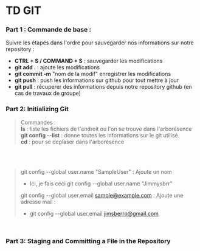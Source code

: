 # TD GIT

### Part 1 : Commande de base : 
Suivre les étapes dans l'ordre pour sauvegarder nos informations sur notre repository : 
* **CTRL + S / COMMAND + S** : sauvegarder les modifications 
* **git add .**  : ajoute les modifications 
* **git commit -m** "nom de la modif" enregistrer les modifications 
* **git push** : push les informations sur github pour tout mettre à jour 
* **git pull** : récuperer des informations depuis notre repository github (en cas de travaux de groupe)


### Part 2: Initializing Git

> Commandes : \
> **ls** : liste les fichiers de l'endroit ou l'on se trouve dans l'arborésence 
> <br>
> **git config --list** : donne toutes les informations sur le git utilisé. 
> <br>
> **cd** : pour se deplaser dans l'arborésence

<br>
<br>

>  git config --global user.name "SampleUser" : Ajoute un nom 
> * Ici, je fais ceci git config --global user.name "Jimmysbrr"
>
> git config --global user.email sample@example.com : Ajoute une adresse mail : 
> * git config --global user.email jimsberro@gmail.com
>
> 
<br>

### Part 3: Staging and Committing a File in the Repository
